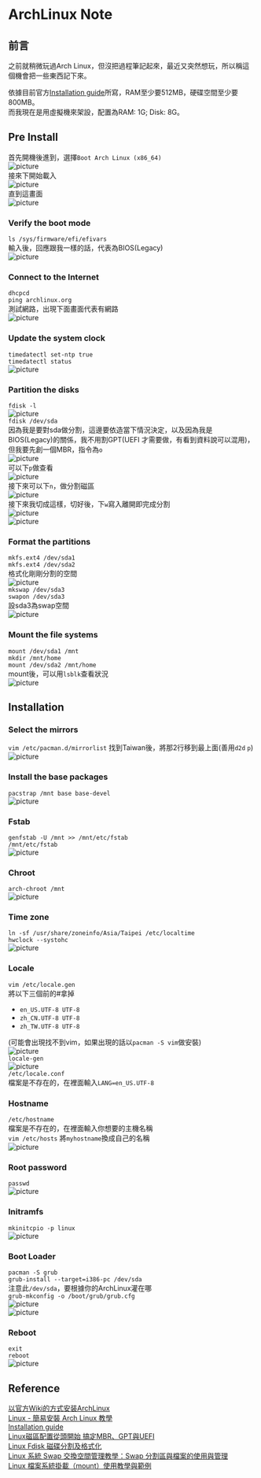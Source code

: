 # ArchLinux Note  

## 前言  
之前就稍微玩過Arch Linux，但沒把過程筆記起來，最近又突然想玩，所以稱這個機會把一些東西記下來。  

依據目前官方[Installation guide](https://wiki.archlinux.org/index.php/Installation_guide)所寫，RAM至少要512MB，硬碟空間至少要800MB。  
而我現在是用虛擬機來架設，配置為RAM: 1G; Disk: 8G。  

## Pre Install   
首先開機後進到，選擇`Boot Arch Linux (x86_64)`  
![picture](picture/ArchLinuxBoot.JPG)  
接來下開始載入  
![picture](picture/ArchLinuxBooting.JPG)  
直到這畫面  
![picture](picture/ArchLinuxBootComplete.JPG)   

### Verify the boot mode  
`ls /sys/firmware/efi/efivars`  
輸入後，回應跟我一樣的話，代表為BIOS(Legacy)  
![picture](picture/VerifyTheBootMode.JPG)  

### Connect to the Internet  
`dhcpcd`  
`ping archlinux.org`  
測試網路，出現下面畫面代表有網路  
![picture](picture/ping.JPG)  

### Update the system clock  
`timedatectl set-ntp true`  
`timedatectl status`  
![picture](picture/timedatectl.JPG)  

### Partition the disks  
`fdisk -l`  
![picture](picture/disk.JPG)  
`fdisk /dev/sda`  
因為我是要對sda做分割，這邊要依造當下情況決定，以及因為我是BIOS(Legacy)的關係，我不用割GPT(UEFI 才需要做，有看到資料說可以混用)，但我要先創一個MBR，指令為`o`  
![picture](picture/diskMBR.JPG)  
可以下`p`做查看  
![picture](picture/diskMBRCheck.JPG)  
接下來可以下`n`，做分割磁區  
![picture](picture/disksda1.JPG)  
接下來我切成這樣，切好後，下`w`寫入離開即完成分割  
![picture](picture/diskComplete.JPG)  
![picture](picture/diskNew.JPG)  

### Format the partitions  
`mkfs.ext4 /dev/sda1`  
`mkfs.ext4 /dev/sda2`  
格式化剛剛分割的空間  
![picture](picture/FormatPartition.JPG)  
`mkswap /dev/sda3`  
`swapon /dev/sda3`  
設sda3為swap空間  
![picture](picture/SwapPartition.JPG)  

### Mount the file systems  
`mount /dev/sda1 /mnt`  
`mkdir /mnt/home`  
`mount /dev/sda2 /mnt/home`  
mount後，可以用`lsblk`查看狀況  
![picture](picture/mountLsblk.JPG)  

## Installation  

### Select the mirrors  
`vim /etc/pacman.d/mirrorlist` 
找到Taiwan後，將那2行移到最上面(善用`d2d` `p`)  
![picture](picture/mirrors.JPG)  

### Install the base packages  
`pacstrap /mnt base base-devel`  
![picture](picture/InstallBasePackage.JPG)  

### Fstab  
`genfstab -U /mnt >> /mnt/etc/fstab`  
`/mnt/etc/fstab`  
![picture](picture/fstab.JPG)  

### Chroot  
`arch-chroot /mnt`  
![picture](picture/chroot.JPG)  

### Time zone  
`ln -sf /usr/share/zoneinfo/Asia/Taipei /etc/localtime`  
`hwclock --systohc`  
![picture](picture/timezone.JPG)  

### Locale  
`vim /etc/locale.gen`  
將以下三個前的#拿掉  
+ `en_US.UTF-8 UTF-8`  
+ `zh_CN.UTF-8 UTF-8`  
+ `zh_TW.UTF-8 UTF-8`  

(可能會出現找不到vim，如果出現的話以`pacman -S vim`做安裝)  
![picture](picture/localefile.JPG)  
`locale-gen`  
![picture](picture/locale.JPG)  
`/etc/locale.conf`  
檔案是不存在的，在裡面輸入`LANG=en_US.UTF-8`  

### Hostname  
`/etc/hostname`  
檔案是不存在的，在裡面輸入你想要的主機名稱  
`vim /etc/hosts`
將`myhostname`換成自己的名稱  
![picture](picture/hosts.JPG)  

### Root password  
`passwd`  
![picture](picture/passwd.JPG)  

### Initramfs  
`mkinitcpio -p linux`  
![picture](picture/mkinitcpio.JPG)  

### Boot Loader
`pacman -S grub`  
`grub-install --target=i386-pc /dev/sda`  
注意此`/dev/sda`，要根據你的ArchLinux灌在哪  
`grub-mkconfig -o /boot/grub/grub.cfg`  
![picture](picture/grubinstall.JPG)  
![picture](picture/grubmkconfig.JPG)  

### Reboot  
`exit`  
`reboot`  
![picture](picture/reboot.JPG)  



## Reference  
[以官方Wiki的方式安装ArchLinux](https://www.viseator.com/2017/05/17/arch_install/)  
[Linux - 簡易安裝 Arch Linux 教學](http://mropengate.blogspot.com/2015/08/linux-arch-linux.html)  
[Installation guide](https://wiki.archlinux.org/index.php/Installation_guide)  
[Linux磁區配置從頭開始 搞定MBR、GPT與UEFI](http://www.netadmin.com.tw/article_content.aspx?sn=1501070001&jump=1)  
[Linux Fdisk 磁碟分割及格式化](https://www.phpini.com/linux/linux-fdisk-create-format-partitions)  
[Linux 系統 Swap 交換空間管理教學：Swap 分割區與檔案的使用與管理](https://blog.gtwang.org/linux/linux-swap-space-tutorial/)  
[Linux 檔案系統掛載（mount）使用教學與範例](https://blog.gtwang.org/linux/linux-mount/)  